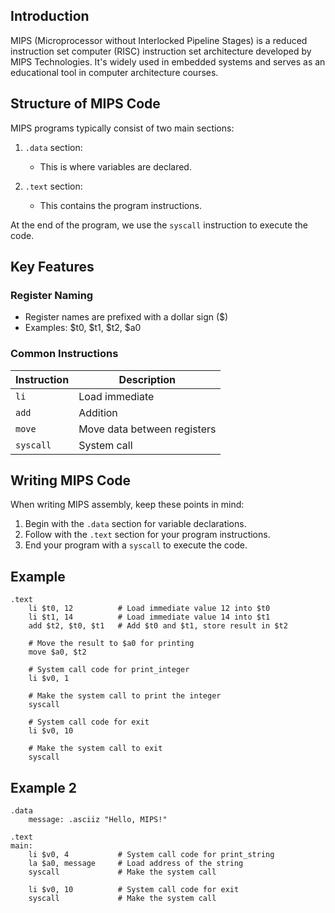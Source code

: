 
## Introduction

MIPS (Microprocessor without Interlocked Pipeline Stages) is a reduced instruction set computer (RISC) instruction set architecture developed by MIPS Technologies. It's widely used in embedded systems and serves as an educational tool in computer architecture courses.

## Structure of MIPS Code

MIPS programs typically consist of two main sections:

1. `.data` section:
   - This is where variables are declared.

2. `.text` section:
   - This contains the program instructions.

At the end of the program, we use the `syscall` instruction to execute the code.

## Key Features

### Register Naming
- Register names are prefixed with a dollar sign ($)
- Examples: $t0, $t1, $t2, $a0

### Common Instructions

| Instruction | Description |
|-------------|-------------|
| `li`        | Load immediate |
| `add`       | Addition |
| `move`      | Move data between registers |
| `syscall`   | System call |

## Writing MIPS Code

When writing MIPS assembly, keep these points in mind:
1. Begin with the `.data` section for variable declarations.
2. Follow with the `.text` section for your program instructions.
3. End your program with a `syscall` to execute the code.

## Example

```assembly
.text
    li $t0, 12          # Load immediate value 12 into $t0
    li $t1, 14          # Load immediate value 14 into $t1
    add $t2, $t0, $t1   # Add $t0 and $t1, store result in $t2
    
    # Move the result to $a0 for printing
    move $a0, $t2       

	# System call code for print_integer
    li $v0, 1           

	# Make the system call to print the integer
    syscall             

	# System call code for exit
    li $v0, 10          
    
    # Make the system call to exit
    syscall             

```

## Example 2

```assembly
.data
    message: .asciiz "Hello, MIPS!"

.text
main:
    li $v0, 4           # System call code for print_string
    la $a0, message     # Load address of the string
    syscall             # Make the system call

    li $v0, 10          # System call code for exit
    syscall             # Make the system call
    
```